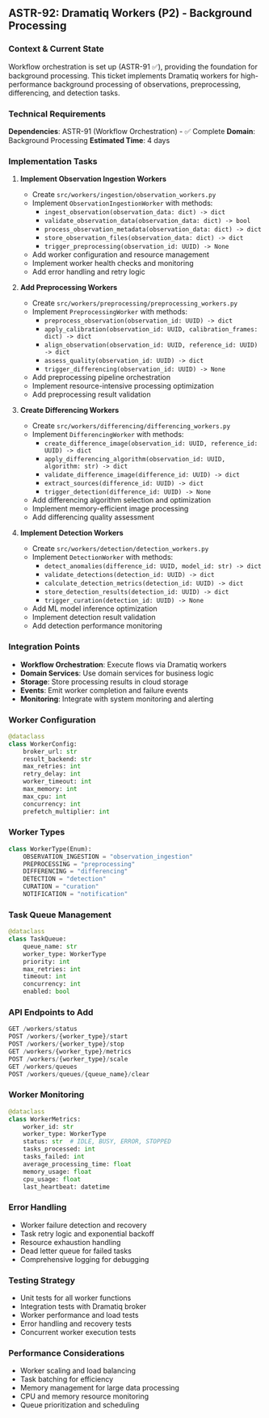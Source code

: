 ## **ASTR-92: Dramatiq Workers (P2) - Background Processing**

### **Context & Current State**
Workflow orchestration is set up (ASTR-91 ✅), providing the foundation for background processing. This ticket implements Dramatiq workers for high-performance background processing of observations, preprocessing, differencing, and detection tasks.

### **Technical Requirements**

**Dependencies**: ASTR-91 (Workflow Orchestration) - ✅ Complete
**Domain**: Background Processing
**Estimated Time**: 4 days

### **Implementation Tasks**

1. **Implement Observation Ingestion Workers**
   - Create `src/workers/ingestion/observation_workers.py`
   - Implement `ObservationIngestionWorker` with methods:
     - `ingest_observation(observation_data: dict) -> dict`
     - `validate_observation_data(observation_data: dict) -> bool`
     - `process_observation_metadata(observation_data: dict) -> dict`
     - `store_observation_files(observation_data: dict) -> dict`
     - `trigger_preprocessing(observation_id: UUID) -> None`
   - Add worker configuration and resource management
   - Implement worker health checks and monitoring
   - Add error handling and retry logic

2. **Add Preprocessing Workers**
   - Create `src/workers/preprocessing/preprocessing_workers.py`
   - Implement `PreprocessingWorker` with methods:
     - `preprocess_observation(observation_id: UUID) -> dict`
     - `apply_calibration(observation_id: UUID, calibration_frames: dict) -> dict`
     - `align_observation(observation_id: UUID, reference_id: UUID) -> dict`
     - `assess_quality(observation_id: UUID) -> dict`
     - `trigger_differencing(observation_id: UUID) -> None`
   - Add preprocessing pipeline orchestration
   - Implement resource-intensive processing optimization
   - Add preprocessing result validation

3. **Create Differencing Workers**
   - Create `src/workers/differencing/differencing_workers.py`
   - Implement `DifferencingWorker` with methods:
     - `create_difference_image(observation_id: UUID, reference_id: UUID) -> dict`
     - `apply_differencing_algorithm(observation_id: UUID, algorithm: str) -> dict`
     - `validate_difference_image(difference_id: UUID) -> dict`
     - `extract_sources(difference_id: UUID) -> dict`
     - `trigger_detection(difference_id: UUID) -> None`
   - Add differencing algorithm selection and optimization
   - Implement memory-efficient image processing
   - Add differencing quality assessment

4. **Implement Detection Workers**
   - Create `src/workers/detection/detection_workers.py`
   - Implement `DetectionWorker` with methods:
     - `detect_anomalies(difference_id: UUID, model_id: str) -> dict`
     - `validate_detections(detection_id: UUID) -> dict`
     - `calculate_detection_metrics(detection_id: UUID) -> dict`
     - `store_detection_results(detection_id: UUID) -> dict`
     - `trigger_curation(detection_id: UUID) -> None`
   - Add ML model inference optimization
   - Implement detection result validation
   - Add detection performance monitoring

### **Integration Points**

- **Workflow Orchestration**: Execute flows via Dramatiq workers
- **Domain Services**: Use domain services for business logic
- **Storage**: Store processing results in cloud storage
- **Events**: Emit worker completion and failure events
- **Monitoring**: Integrate with system monitoring and alerting

### **Worker Configuration**
```python
@dataclass
class WorkerConfig:
    broker_url: str
    result_backend: str
    max_retries: int
    retry_delay: int
    worker_timeout: int
    max_memory: int
    max_cpu: int
    concurrency: int
    prefetch_multiplier: int
```

### **Worker Types**
```python
class WorkerType(Enum):
    OBSERVATION_INGESTION = "observation_ingestion"
    PREPROCESSING = "preprocessing"
    DIFFERENCING = "differencing"
    DETECTION = "detection"
    CURATION = "curation"
    NOTIFICATION = "notification"
```

### **Task Queue Management**
```python
@dataclass
class TaskQueue:
    queue_name: str
    worker_type: WorkerType
    priority: int
    max_retries: int
    timeout: int
    concurrency: int
    enabled: bool
```

### **API Endpoints to Add**
```python
GET /workers/status
POST /workers/{worker_type}/start
POST /workers/{worker_type}/stop
GET /workers/{worker_type}/metrics
POST /workers/{worker_type}/scale
GET /workers/queues
POST /workers/queues/{queue_name}/clear
```

### **Worker Monitoring**
```python
@dataclass
class WorkerMetrics:
    worker_id: str
    worker_type: WorkerType
    status: str  # IDLE, BUSY, ERROR, STOPPED
    tasks_processed: int
    tasks_failed: int
    average_processing_time: float
    memory_usage: float
    cpu_usage: float
    last_heartbeat: datetime
```

### **Error Handling**
- Worker failure detection and recovery
- Task retry logic and exponential backoff
- Resource exhaustion handling
- Dead letter queue for failed tasks
- Comprehensive logging for debugging

### **Testing Strategy**
- Unit tests for all worker functions
- Integration tests with Dramatiq broker
- Worker performance and load tests
- Error handling and recovery tests
- Concurrent worker execution tests

### **Performance Considerations**
- Worker scaling and load balancing
- Task batching for efficiency
- Memory management for large data processing
- CPU and memory resource monitoring
- Queue prioritization and scheduling
